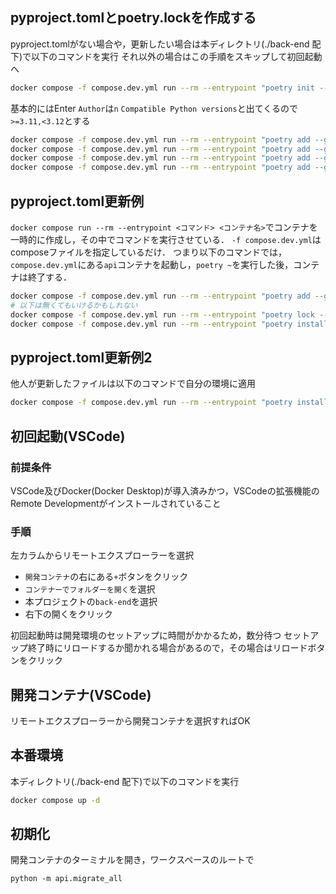 ## pyproject.tomlとpoetry.lockを作成する
pyproject.tomlがない場合や，更新したい場合は本ディレクトリ(./back-end 配下)で以下のコマンドを実行
それ以外の場合はこの手順をスキップして初回起動へ
```bash
docker compose -f compose.dev.yml run --rm --entrypoint "poetry init --name api --dependency fastapi --dependency uvicorn[standard] --dependency gunicorn --dependency python-multipart --dependency python-jose" api
```
基本的にはEnter
`Author`は`n`
`Compatible Python versions`と出てくるので`>=3.11,<3.12`とする
```bash
docker compose -f compose.dev.yml run --rm --entrypoint "poetry add --group data-science numpy" api
docker compose -f compose.dev.yml run --rm --entrypoint "poetry add --group llm openai langchain llama-index qdrant-client" api
docker compose -f compose.dev.yml run --rm --entrypoint "poetry add --group document ndjson pymupdf" api
docker compose -f compose.dev.yml run --rm --entrypoint "poetry add --group database sqlalchemy aiomysql" api
```

## pyproject.toml更新例
`docker compose run --rm --entrypoint <コマンド> <コンテナ名>`でコンテナを一時的に作成し，その中でコマンドを実行させている．
`-f compose.dev.yml`はcomposeファイルを指定しているだけ．
つまり以下のコマンドでは，`compose.dev.yml`にある`api`コンテナを起動し，`poetry ~`を実行した後，コンテナは終了する．
```bash
docker compose -f compose.dev.yml run --rm --entrypoint "poetry add --group llm mecab-python3" api
# 以下は無くてもいけるかもしれない
docker compose -f compose.dev.yml run --rm --entrypoint "poetry lock --no-update" api
docker compose -f compose.dev.yml run --rm --entrypoint "poetry install" api
```

## pyproject.toml更新例2
他人が更新したファイルは以下のコマンドで自分の環境に適用
```bash
docker compose -f compose.dev.yml run --rm --entrypoint "poetry install" api
```

## 初回起動(VSCode)
### 前提条件
VSCode及びDocker(Docker Desktop)が導入済みかつ，VSCodeの拡張機能のRemote Developmentがインストールされていること

### 手順
左カラムからリモートエクスプローラーを選択
- `開発コンテナ`の右にある`+`ボタンをクリック
- `コンテナーでフォルダーを開く`を選択
- 本プロジェクトの`back-end`を選択
- 右下の開くをクリック

初回起動時は開発環境のセットアップに時間がかかるため，数分待つ
セットアップ終了時にリロードするか聞かれる場合があるので，その場合はリロードボタンをクリック

## 開発コンテナ(VSCode)
リモートエクスプローラーから開発コンテナを選択すればOK

## 本番環境
本ディレクトリ(./back-end 配下)で以下のコマンドを実行
```bash
docker compose up -d
```

## 初期化
開発コンテナのターミナルを開き，ワークスペースのルートで
```
python -m api.migrate_all
```
